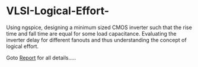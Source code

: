 # VLSI-Logical-Effort-
Using ngspice, designing a minimum sized CMOS inverter such that the rise time and fall time are equal for some load capacitance.
Evaluating the inverter delay for different fanouts and thus understanding the concept of logical effort.

Goto [Report](https://github.com/sourabh-suri/VLSI-Logical-Effort-/blob/master/Documentation.pdf) for all details.....
